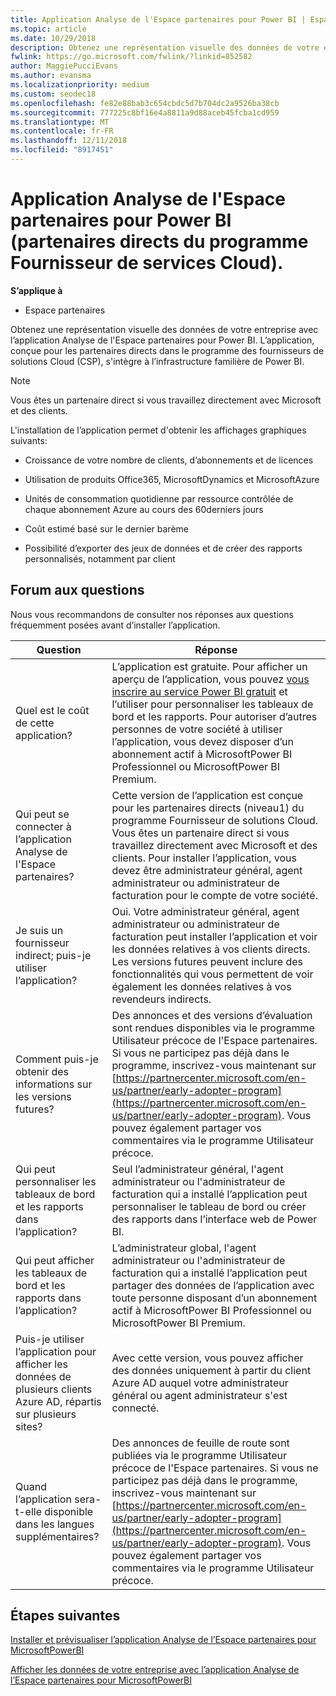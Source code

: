```yaml
---
title: Application Analyse de l'Espace partenaires pour Power BI | Espace partenaires
ms.topic: article
ms.date: 10/29/2018
description: Obtenez une représentation visuelle des données de votre entreprise avec l’application Analyse de l'Espace partenaires pour Power BI.
fwlink: https://go.microsoft.com/fwlink/?linkid=852582
author: MaggiePucciEvans
ms.author: evansma
ms.localizationpriority: medium
ms.custom: seodec18
ms.openlocfilehash: fe82e88bab3c654cbdc5d7b704dc2a9526ba38cb
ms.sourcegitcommit: 777225c8bf16e4a8811a9d88aceb45fcba1cd959
ms.translationtype: MT
ms.contentlocale: fr-FR
ms.lasthandoff: 12/11/2018
ms.locfileid: "8917451"
---
```

# <a name="partner-center-analytics-app-for-power-bi-direct-partners-in-csp"></a>Application Analyse de l'Espace partenaires pour Power BI (partenaires directs du programme Fournisseur de services Cloud).

**S’applique à**

- Espace partenaires

Obtenez une représentation visuelle des données de votre entreprise avec l’application Analyse de l'Espace partenaires pour Power BI. L’application, conçue pour les partenaires directs dans le programme des fournisseurs de solutions Cloud (CSP), s'intègre à l’infrastructure familière de Power BI. 

> [!NOTE]  
> Vous êtes un partenaire direct si vous travaillez directement avec Microsoft et des clients. 

L'installation de l’application permet d'obtenir les affichages graphiques suivants: 

-   Croissance de votre nombre de clients, d’abonnements et de licences

-   Utilisation de produits Office365, MicrosoftDynamics et MicrosoftAzure

-   Unités de consommation quotidienne par ressource contrôlée de chaque abonnement Azure au cours des 60derniers jours

-   Coût estimé basé sur le dernier barème

-   Possibilité d’exporter des jeux de données et de créer des rapports personnalisés, notamment par client

## <a name="frequently-asked-questions"></a>Forum aux questions

Nous vous recommandons de consulter nos réponses aux questions fréquemment posées avant d’installer l’application. 

| **Question** | **Réponse** |
| --- | ---------- |
| Quel est le coût de cette application? | L’application est gratuite. Pour afficher un aperçu de l’application, vous pouvez [vous inscrire au service Power BI gratuit](https://go.microsoft.com/fwlink/p/?linkid=845347) et l’utiliser pour personnaliser les tableaux de bord et les rapports. Pour autoriser d’autres personnes de votre société à utiliser l’application, vous devez disposer d’un abonnement actif à MicrosoftPower BI Professionnel ou MicrosoftPower BI Premium. |
| Qui peut se connecter à l’application Analyse de l'Espace partenaires? | Cette version de l’application est conçue pour les partenaires directs (niveau1) du programme Fournisseur de solutions Cloud. Vous êtes un partenaire direct si vous travaillez directement avec Microsoft et des clients. Pour installer l’application, vous devez être administrateur général, agent administrateur ou administrateur de facturation pour le compte de votre société. |
| Je suis un fournisseur indirect; puis-je utiliser l’application? | Oui. Votre administrateur général, agent administrateur ou administrateur de facturation peut installer l’application et voir les données relatives à vos clients directs. Les versions futures peuvent inclure des fonctionnalités qui vous permettent de voir également les données relatives à vos revendeurs indirects. |
| Comment puis-je obtenir des informations sur les versions futures? | Des annonces et des versions d’évaluation sont rendues disponibles via le programme Utilisateur précoce de l'Espace partenaires. Si vous ne participez pas déjà dans le programme, inscrivez-vous maintenant sur [https://partnercenter.microsoft.com/en-us/partner/early-adopter-program](https://partnercenter.microsoft.com/en-us/partner/early-adopter-program). Vous pouvez également partager vos commentaires via le programme Utilisateur précoce. |
| Qui peut personnaliser les tableaux de bord et les rapports dans l’application? | Seul l’administrateur général, l'agent administrateur ou l'administrateur de facturation qui a installé l’application peut personnaliser le tableau de bord ou créer des rapports dans l’interface web de Power BI. |
| Qui peut afficher les tableaux de bord et les rapports dans l’application? | L’administrateur global, l'agent administrateur ou l'administrateur de facturation qui a installé l’application peut partager des données de l’application avec toute personne disposant d’un abonnement actif à MicrosoftPower BI Professionnel ou MicrosoftPower BI Premium. |
| Puis-je utiliser l’application pour afficher les données de plusieurs clients Azure AD, répartis sur plusieurs sites? | Avec cette version, vous pouvez afficher des données uniquement à partir du client Azure AD auquel votre administrateur général ou agent administrateur s'est connecté. | 
| Quand l’application sera-t-elle disponible dans les langues supplémentaires? | Des annonces de feuille de route sont publiées via le programme Utilisateur précoce de l'Espace partenaires. Si vous ne participez pas déjà dans le programme, inscrivez-vous maintenant sur [https://partnercenter.microsoft.com/en-us/partner/early-adopter-program](https://partnercenter.microsoft.com/en-us/partner/early-adopter-program). Vous pouvez également partager vos commentaires via le programme Utilisateur précoce. | 



## <a name="next-steps"></a>Étapes suivantes

[Installer et prévisualiser l’application Analyse de l’Espace partenaires pour MicrosoftPowerBI](power-bi-app-for-direct-partners-install.md)

[Afficher les données de votre entreprise avec l’application Analyse de l’Espace partenaires pour MicrosoftPowerBI](power-bi-app-for-direct-partners-use.md)
